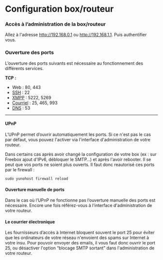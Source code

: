 # Configuration box/routeur

### Accès à l’administration de la box/routeur
Allez à l'adresse http://192.168.0.1 ou http://192.168.1.1. Puis authentifier vous.


### Ouverture des ports
L’ouverture des ports suivants est nécessaire au fonctionnement des différents services.

**TCP :**
   * Web : 80, 443
   * [SSH](ssh_fr) : 22
   * [XMPP](XMPP_fr) : 5222, 5269
   * [Courriel](email_fr) : 25, 465, 993
   * [DNS](dns_fr) : 53

---

#### UPnP

L’UPnP permet d’ouvrir automatiquement les ports. Si ce n'est pas le cas par défaut, vous pouvez l'activer via l'interface d'administration de votre routeur.

Dans certains cas après avoir changé la configuration de votre box (ex : sur Freebox ajout d'IPv6, débloquer le SMTP…) et après l'avoir rebooter. Il se peut que vos ports ne soient plus ouverts. Il faut donc reautorisé ces ports par le firewall :

```sudo yunohost firewall reload```

#### Ouverture manuelle de ports

Dans le cas où l’UPnP ne fonctionne pas l’ouverture manuelle des ports est nécessaire. Encore une fois référez-vous à l'interface d'administration de votre routeur.

#### Le courrier électronique

Les fournisseurs d’accès à Internet bloquent souvent le port 25 pour éviter que les ordinateurs de votre réseau n'envoient des spams sur Internet à votre insu. Pour pouvoir envoyer des emails, il vous faut donc ouvrir le port 25, ou désactiver l'option “blocage SMTP sortant” dans l'administration de votre routeur.
